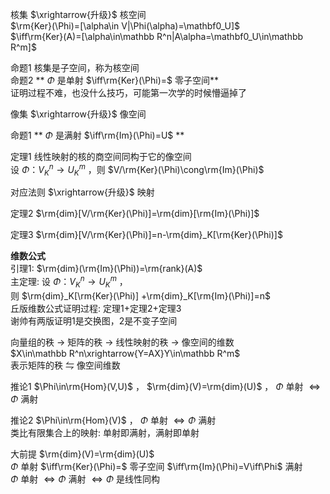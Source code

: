 核集 $\xrightarrow{升级}$ 核空间  
 $\rm{Ker}(\Phi)=[\alpha\in V|\Phi(\alpha)=\mathbf0_U]$  
 $\iff\rm{Ker}(A)=[\alpha\in\mathbb R^n|A\alpha=\mathbf0_U\in\mathbb R^m]$  
  
命题1 核集是子空间，称为核空间  
命题2 ** $\Phi$ 是单射 $\iff\rm{Ker}(\Phi)=$ 零子空间**  
证明过程不难，也没什么技巧，可能第一次学的时候懵逼掉了  
  
像集 $\xrightarrow{升级}$ 像空间  
  
命题1 ** $\Phi$ 是满射 $\iff\rm{Im}(\Phi)=U$ **  
  
定理1 线性映射的核的商空间同构于它的像空间  
设 $\Phi：V^n_K\to U^m_K$ ，则 $V/\rm{Ker}(\Phi)\cong\rm{Im}(\Phi)$  
  
对应法则 $\xrightarrow{升级}$ 映射  
  
定理2  $\rm{dim}[V/\rm{Ker}(\Phi)]=\rm{dim}[\rm{Im}(\Phi)]$  
  
定理3  $\rm{dim}[V/\rm{Ker}(\Phi)]=n-\rm{dim}_K[\rm{Ker}(\Phi)]$  
  
**维数公式**  
引理1:  $\rm{dim}(\rm{Im}(\Phi))=\rm{rank}(A)$  
主定理: 设 $\Phi：V^n_K\to U^m_K$ ，  
则 $\rm{dim}_K[\rm{Ker}(\Phi)]  
+\rm{dim}_K[\rm{Im}(\Phi)]=n$  
丘版维数公式证明过程: 定理1+定理2+定理3  
谢帅有两版证明1是交换图，2是不变子空间  
  
向量组的秩 $\to$ 矩阵的秩 $\to$ 线性映射的秩 $\to$ 像空间的维数  
 $X\in\mathbb R^n\xrightarrow{Y=AX}Y\in\mathbb R^m$  
表示矩阵的秩 $\leftrightharpoons$ 像空间维数  
  
推论1  $\Phi\in\rm{Hom}(V,U)$ ， $\rm{dim}(V)=\rm{dim}(U)$ ， $\Phi$ 单射 $\iff\Phi$ 满射  
  
推论2  $\Phi\in\rm{Hom}(V)$ ， $\Phi$ 单射 $\iff\Phi$ 满射  
类比有限集合上的映射: 单射即满射，满射即单射  
  
大前提 $\rm{dim}(V)=\rm{dim}(U)$  
 $\Phi$ 单射 $\iff\rm{Ker}(\Phi)=$ 零子空间 $\iff\rm{Im}(\Phi)=V\iff\Phi$ 满射  
 $\Phi$ 单射 $\iff\Phi$ 满射 $\iff\Phi$ 是线性同构  
